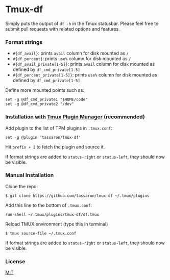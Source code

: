 # Tmux-df

Simply puts the output of `df -h` in the Tmux statusbar. Please feel free to submit pull requests with related options and features.


### Format strings
* `#{df_avail}`: prints `avail` column for disk mounted as `/`
* `#{df_percent}`: prints `use%` column for disk mounted as `/`
* `#{df_avail_private[1-5]}`: prints `avail` column for disk mounted as defined by `df_cmd_private[1-5]`
* `#{df_percent_private[1-5]}`: prints `use%` column for disk mounted as defined by `df_cmd_private[1-5]`

Define more mounted points such as:
```
set -g @df_cmd_private1 "$HOME/code"
set -g @df_cmd_private2 "/dev"
```

### Installation with [Tmux Plugin Manager](https://github.com/tmux-plugins/tpm) (recommended)

Add plugin to the list of TPM plugins in `.tmux.conf`:

    set -g @plugin 'tassaron/tmux-df'

Hit `prefix + I` to fetch the plugin and source it.

If format strings are added to `status-right` or `status-left`, they should now be visible.

### Manual Installation

Clone the repo:

    $ git clone https://github.com/tassaron/tmux-df ~/.tmux/plugins

Add this line to the bottom of `.tmux.conf`:

    run-shell ~/.tmux/plugins/tmux-df/df.tmux

Reload TMUX environment (type this in terminal)

    $ tmux source-file ~/.tmux.conf

If format strings are added to `status-right` or `status-left`, they should now be visible.


### License

[MIT](LICENSE)
